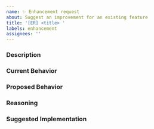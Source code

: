 ```yaml
---
name: ✨ Enhancement request
about: Suggest an improvement for an existing feature
title: '[ER] <title> '
labels: enhancement
assignees: ''
---
```


### Description
<!-- Provide a clear and concise description of the enhancement you would like to request. -->

### Current Behavior
<!-- Explain how the feature currently works. -->

### Proposed Behavior
<!-- Describe the desired behavior or improvement you'd like to see. -->

### Reasoning
<!-- Explain the reasons behind the enhancement request. -->

### Suggested Implementation
<!-- [If you have specific ideas on how to implement the enhancement, provide details here. -->